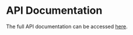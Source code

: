 # API Documentation

The full API documentation can be accessed [here](https://documenter.getpostman.com/view/22931468/2sAXjKasH3).
